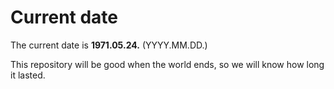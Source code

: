 # Current date

The current date is **1971.05.24.** (YYYY.MM.DD.)

This repository will be good when the world ends, so we will know how long it lasted.